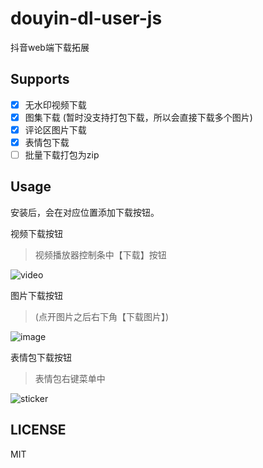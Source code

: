 # douyin-dl-user-js
抖音web端下载拓展

## Supports
- [x] 无水印视频下载
- [x] 图集下载 (暂时没支持打包下载，所以会直接下载多个图片)
- [x] 评论区图片下载
- [x] 表情包下载
- [ ] 批量下载打包为zip

## Usage
安装后，会在对应位置添加下载按钮。

视频下载按钮
> 视频播放器控制条中【下载】按钮

![video](https://github.com/zhzLuke96/douyin-dl-user-js/raw/main/docs/video_btn.jpg)

图片下载按钮
> (点开图片之后右下角【下载图片】)

![image](https://github.com/zhzLuke96/douyin-dl-user-js/raw/main/docs/image_btn.jpg)

表情包下载按钮
> 表情包右键菜单中

![sticker](https://github.com/zhzLuke96/douyin-dl-user-js/raw/main/docs/sticker_btn.jpg)

## LICENSE
MIT
